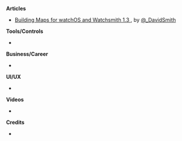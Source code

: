 
**Articles**

* [Building Maps for watchOS and Watchsmith 1.3 ](https://david-smith.org/blog/2020/06/08/building-maps-for-watchos-and-watchsmith/), by [@_DavidSmith](http://twitter.com/_DavidSmith)

**Tools/Controls**

*

**Business/Career**

*

**UI/UX**

*

**Videos**

*

**Credits**

* 
